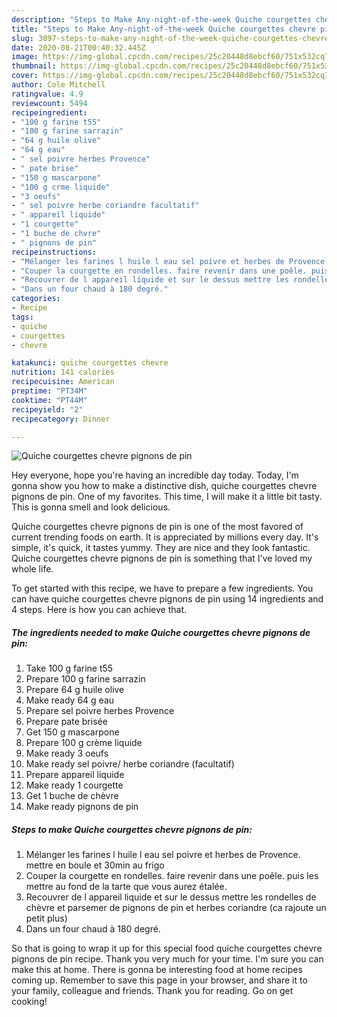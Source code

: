 ```yaml
---
description: "Steps to Make Any-night-of-the-week Quiche courgettes chevre pignons de pin"
title: "Steps to Make Any-night-of-the-week Quiche courgettes chevre pignons de pin"
slug: 3097-steps-to-make-any-night-of-the-week-quiche-courgettes-chevre-pignons-de-pin
date: 2020-08-21T00:40:32.445Z
image: https://img-global.cpcdn.com/recipes/25c20448d8ebcf60/751x532cq70/quiche-courgettes-chevre-pignons-de-pin-photo-principale-de-la-recette.jpg
thumbnail: https://img-global.cpcdn.com/recipes/25c20448d8ebcf60/751x532cq70/quiche-courgettes-chevre-pignons-de-pin-photo-principale-de-la-recette.jpg
cover: https://img-global.cpcdn.com/recipes/25c20448d8ebcf60/751x532cq70/quiche-courgettes-chevre-pignons-de-pin-photo-principale-de-la-recette.jpg
author: Cole Mitchell
ratingvalue: 4.9
reviewcount: 5494
recipeingredient:
- "100 g farine t55"
- "100 g farine sarrazin"
- "64 g huile olive"
- "64 g eau"
- " sel poivre herbes Provence"
- " pate brise"
- "150 g mascarpone"
- "100 g crme liquide"
- "3 oeufs"
- " sel poivre herbe coriandre facultatif"
- " appareil liquide"
- "1 courgette"
- "1 buche de chvre"
- " pignons de pin"
recipeinstructions:
- "Mélanger les farines l huile l eau sel poivre et herbes de Provence. mettre en boule et 30min au frigo"
- "Couper la courgette en rondelles. faire revenir dans une poêle. puis les mettre au fond de la tarte que vous aurez étalée."
- "Recouvrer de l appareil liquide et sur le dessus mettre les rondelles de chèvre et parsemer de pignons de pin et herbes coriandre (ca rajoute un petit plus)"
- "Dans un four chaud à 180 degré."
categories:
- Recipe
tags:
- quiche
- courgettes
- chevre

katakunci: quiche courgettes chevre 
nutrition: 141 calories
recipecuisine: American
preptime: "PT34M"
cooktime: "PT44M"
recipeyield: "2"
recipecategory: Dinner

---
```



![Quiche courgettes chevre pignons de pin](https://img-global.cpcdn.com/recipes/25c20448d8ebcf60/751x532cq70/quiche-courgettes-chevre-pignons-de-pin-photo-principale-de-la-recette.jpg)

Hey everyone, hope you're having an incredible day today. Today, I'm gonna show you how to make a distinctive dish, quiche courgettes chevre pignons de pin. One of my favorites. This time, I will make it a little bit tasty. This is gonna smell and look delicious.

Quiche courgettes chevre pignons de pin is one of the most favored of current trending foods on earth. It is appreciated by millions every day. It's simple, it's quick, it tastes yummy. They are nice and they look fantastic. Quiche courgettes chevre pignons de pin is something that I've loved my whole life.




To get started with this recipe, we have to prepare a few ingredients. You can have quiche courgettes chevre pignons de pin using 14 ingredients and 4 steps. Here is how you can achieve that.

<!--inarticleads1-->

##### The ingredients needed to make Quiche courgettes chevre pignons de pin:

1. Take 100 g farine t55
1. Prepare 100 g farine sarrazin
1. Prepare 64 g huile olive
1. Make ready 64 g eau
1. Prepare  sel poivre herbes Provence
1. Prepare  pate brisée
1. Get 150 g mascarpone
1. Prepare 100 g crème liquide
1. Make ready 3 oeufs
1. Make ready  sel poivre/ herbe coriandre (facultatif)
1. Prepare  appareil liquide
1. Make ready 1 courgette
1. Get 1 buche de chèvre
1. Make ready  pignons de pin




<!--inarticleads2-->

##### Steps to make Quiche courgettes chevre pignons de pin:

1. Mélanger les farines l huile l eau sel poivre et herbes de Provence. mettre en boule et 30min au frigo
1. Couper la courgette en rondelles. faire revenir dans une poêle. puis les mettre au fond de la tarte que vous aurez étalée.
1. Recouvrer de l appareil liquide et sur le dessus mettre les rondelles de chèvre et parsemer de pignons de pin et herbes coriandre (ca rajoute un petit plus)
1. Dans un four chaud à 180 degré.




So that is going to wrap it up for this special food quiche courgettes chevre pignons de pin recipe. Thank you very much for your time. I'm sure you can make this at home. There is gonna be interesting food at home recipes coming up. Remember to save this page in your browser, and share it to your family, colleague and friends. Thank you for reading. Go on get cooking!
